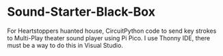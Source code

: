 # Sound-Starter-Black-Box
For Heartstoppers huanted house, CircuitPython code to send key strokes to Multi-Play theater sound player using Pi Pico. I use Thonny IDE, there must be a way to do this in Visual Studio. 
